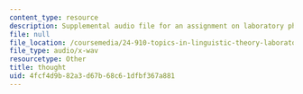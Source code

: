 ```yaml
---
content_type: resource
description: Supplemental audio file for an assignment on laboratory phonology.
file: null
file_location: /coursemedia/24-910-topics-in-linguistic-theory-laboratory-phonology-spring-2007/4fcf4d9b82a3d67b68c61dfbf367a881_thought.wav
file_type: audio/x-wav
resourcetype: Other
title: thought
uid: 4fcf4d9b-82a3-d67b-68c6-1dfbf367a881
---
```

